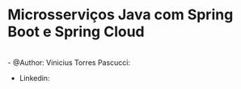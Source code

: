 <h1>Microsserviços Java com Spring Boot e Spring Cloud</h1>

<br>
 - @Author: Vinicius Torres Pascucci:
 <ul>
  <li>Linkedin: <a href="https://www.linkedin.com/in/vinicius-pascucci-b06744b5/" </a></li>
